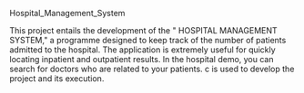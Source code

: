 Hospital_Management_System

This project entails the development of the " HOSPITAL MANAGEMENT SYSTEM," a programme designed to keep track of the number of patients admitted to the hospital. The application is extremely useful for quickly locating inpatient and outpatient results. In the hospital demo, you can search for doctors who are related to your patients. c is used to develop the project and its execution.

 
  
  


